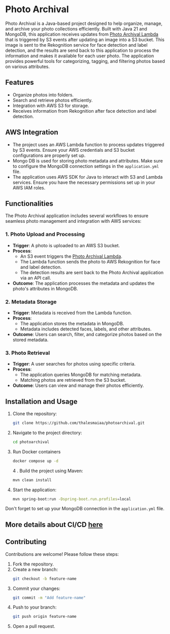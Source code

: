 # Photo Archival

Photo Archival is a Java-based project designed to help organize, manage, and archive your photo collections
efficiently. Built with Java 21 and MongoDB, this application receives updates
from [Photo Archival Lambda](https://github.com/thalesmaiaa/photo-archival-lambda)
that is triggered by S3 events after updating an image into a S3 bucket. This image is sent to the Rekognition service
for face detection and label detection, and the results are send back to this application to process the information and
makes it available for each user photo. The application provides powerful tools for categorizing, tagging, and filtering
photos based on various attributes.

## Features

- Organize photos into folders.
- Search and retrieve photos efficiently.
- Integration with AWS S3 for storage.
- Receives information from Rekognition after face detection and label detection.

## AWS Integration

- The project uses an AWS Lambda function to process updates triggered by S3 events.
  Ensure your AWS credentials and S3 bucket configurations are properly set up.
- Mongo DB is used for storing photo metadata and attributes.
  Make sure to configure the MongoDB connection settings in the `application.yml` file.
- The application uses AWS SDK for Java to interact with S3 and Lambda services.
  Ensure you have the necessary permissions set up in your AWS IAM roles.

## Functionalities

The Photo Archival application includes several workflows to ensure seamless photo management and integration with AWS
services:

### 1. Photo Upload and Processing

- **Trigger**: A photo is uploaded to an AWS S3 bucket.
- **Process**:
  - An S3 event triggers the [Photo Archival Lambda](https://github.com/thalesmaiaa/photo-archival-lambda).
  - The Lambda function sends the photo to AWS Rekognition for face and label detection.
  - The detection results are sent back to the Photo Archival application via an API call.
- **Outcome**: The application processes the metadata and updates the photo's attributes in MongoDB.

### 2. Metadata Storage

- **Trigger**: Metadata is received from the Lambda function.
- **Process**:
  - The application stores the metadata in MongoDB.
  - Metadata includes detected faces, labels, and other attributes.
- **Outcome**: Users can search, filter, and categorize photos based on the stored metadata.

### 3. Photo Retrieval

- **Trigger**: A user searches for photos using specific criteria.
- **Process**:
  - The application queries MongoDB for matching metadata.
  - Matching photos are retrieved from the S3 bucket.
- **Outcome**: Users can view and manage their photos efficiently.

## Installation and Usage

1. Clone the repository:
   ```bash
   git clone https://github.com/thalesmaiaa/photoarchival.git
   ```
2. Navigate to the project directory:
   ```bash
   cd photoarchival
   ```
3. Run Docker containers

   ```bash
   docker compose up -d
   ```

   4 . Build the project using Maven:

   ```bash
   mvn clean install
   ```

4. Start the application:
   ```bash
   mvn spring-boot:run -Dspring-boot.run.profiles=local
   ```

Don't forget to set up your MongoDB connection in the `application.yml` file.

## More details about CI/CD [here](deployment.md)

## Contributing

Contributions are welcome! Please follow these steps:

1. Fork the repository.
2. Create a new branch:
   ```bash
   git checkout -b feature-name
   ```
3. Commit your changes:
   ```bash
   git commit -m "Add feature-name"
   ```
4. Push to your branch:
   ```bash
   git push origin feature-name
   ```
5. Open a pull request.
